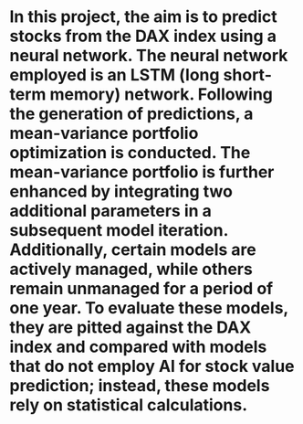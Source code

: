 # In this project, the aim is to predict stocks from the DAX index using a neural network. The neural network employed is an LSTM (long short-term memory) network. Following the generation of predictions, a mean-variance portfolio optimization is conducted. The mean-variance portfolio is further enhanced by integrating two additional parameters in a subsequent model iteration. Additionally, certain models are actively managed, while others remain unmanaged for a period of one year. To evaluate these models, they are pitted against the DAX index and compared with models that do not employ AI for stock value prediction; instead, these models rely on statistical calculations.
